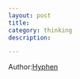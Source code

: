 ```yaml
---
layout: post
title: 
category: thinking
description: 

---
```


Author:[Hyphen](http://weibo.com/344736086)